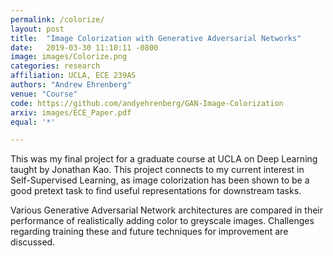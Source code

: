 ```yaml
---
permalink: /colorize/
layout: post
title:  "Image Colorization with Generative Adversarial Networks"
date:   2019-03-30 11:10:11 -0800
image: images/Colorize.png
categories: research
affiliation: UCLA, ECE 239AS
authors: "Andrew Ehrenberg"
venue: "Course"
code: https://github.com/andyehrenberg/GAN-Image-Colorization
arxiv: images/ECE_Paper.pdf
equal: '*'

---
```


This was my final project for a graduate course at UCLA on Deep Learning taught by Jonathan Kao. This project connects to my current interest in Self-Supervised Learning, as image colorization has been shown to be a good
pretext task to find useful representations for downstream tasks.

Various Generative Adversarial Network architectures are compared in their performance of realistically adding color to greyscale images. Challenges regarding training these and future techniques for improvement are discussed.
